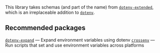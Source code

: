 This library takes schemas (and part of the name) from [`dotenv-extended`](https://npm.im/dotenv-extended), which is an irreplaceable addition to [`dotenv`](https://npm.im/dotenv).

## Recommended packages

[`dotenv-expand`](https://npm.im/dotenv-expand) — Expand environment variables using dotenv
[`crossenv`](https://npm.im/cross-env) — Run scripts that set and use environment variables across platforms

